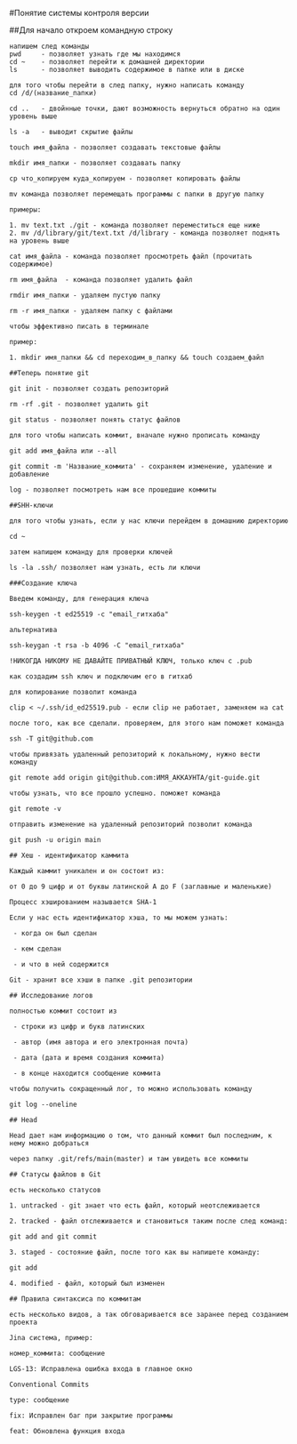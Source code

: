 #Понятие системы контроля версии

##Для начало откроем командную строку 

    напишем след команды 
    pwd     - позволяет узнать где мы находимся
    cd ~    - позволяет перейти к домашней директории
    ls      - позволяет выводить содержимое в папке или в диске

    для того чтобы перейти в след папку, нужно написать команду 
    cd /d/(название_папки)

    cd ..   - двойнные точки, дают возможность вернуться обратно на один уровень выше 

    ls -a   - выводит скрытие файлы

    touch имя_файла - позволяет создавать текстовые файлы

    mkdir имя_папки - позволяет создавать папку 

    cp что_копируем куда_копируем - позволяет копировать файлы 

    mv команда позволяет перемещать программы с папки в другую папку 

    примеры:

    1. mv text.txt ./git - команда позволяет переместиться еще ниже
    2. mv /d/library/git/text.txt /d/library - команда позволяет поднять на уровень выше 

    cat имя_файла - команда позволяет просмотреть файл (прочитать содержимое)

    rm имя_файла  - команда позволяет удалить файл

    rmdir имя_папки - удаляем пустую папку

    rm -r имя_папки - удаляем папку с файлами 

    чтобы эффективно писать в терминале 

    пример: 
    
    1. mkdir имя_папки && cd переходим_в_папку && touch создаем_файл

    ##Теперь понятие git

    git init - позволяет создать репозиторий 

    rm -rf .git - позволяет удалить git

    git status - позволяет понять статус файлов 

    для того чтобы написать коммит, вначале нужно прописать команду 

    git add имя_файла или --all 

    git commit -m 'Название_коммита' - сохраняем изменение, удаление и добавление 

    log - позволяет посмотреть нам все прошедшие коммиты

    ##SHH-ключи 

    для того чтобы узнать, если у нас ключи перейдем в домашнию директорию

    cd ~

    затем напишем команду для проверки ключей 

    ls -la .ssh/ позволяет нам узнать, есть ли ключи 

    ###Создание ключа 
    
    Введем команду, для генерация ключа 

    ssh-keygen -t ed25519 -c "email_гитхаба"

    альтернатива 

    ssh-keygan -t rsa -b 4096 -С "email_гитхаба"

    !НИКОГДА НИКОМУ НЕ ДАВАЙТЕ ПРИВАТНЫЙ КЛЮЧ, только ключ с .pub

    как создадим ssh ключ и подключим его в гитхаб

    для копирование позволит команда 

    clip < ~/.ssh/id_ed25519.pub - если clip не работает, заменяем на cat 

    после того, как все сделали. проверяем, для этого нам поможет команда 

    ssh -T git@github.com

    чтобы привязать удаленный репозиторий к локальному, нужно вести команду 

    git remote add origin git@github.com:ИМЯ_АККАУНТА/git-guide.git

    чтобы узнать, что все прошло успешно. поможет команда 

    git remote -v

    отправить изменение на удаленный репозиторий позволит команда

    git push -u origin main 

    ## Хеш - идентификатор каммита 

    Каждый каммит уникален и он состоит из:

    от 0 до 9 цифр и от буквы латинской A до F (заглавные и маленькие)

    Процесс хэшированием называется SHA-1 

    Если у нас есть идентификатор хэша, то мы можем узнать:

     - когда он был сделан

     - кем сделан 

     - и что в ней содержится 

    Git - хранит все хэши в папке .git репозитории

    ## Исследование логов 

    полностью коммит состоит из 

     - строки из цифр и букв латинских

     - автор (имя автора и его электронная почта)

     - дата (дата и время создания коммита)

     - в конце находится сообщение коммита

    чтобы получить сокращенный лог, то можно использовать команду 

    git log --oneline

    ## Head 

    Head дает нам информацию о том, что данный коммит был последним, к нему можно добраться 
    
    через папку .git/refs/main(master) и там увидеть все коммиты

    ## Статусы файлов в Git 

    есть несколько статусов 

    1. untracked - git знает что есть файл, который неотслеживается 

    2. tracked - файл отслеживается и становиться таким после след команд:

    git add and git commit

    3. staged - состояние файл, после того как вы напишете команду:

    git add

    4. modified - файл, который был изменен 

    ## Правила синтаксиса по коммитам 

    есть несколько видов, а так обговаривается все заранее перед созданием проекта 

    Jina система, пример:

    номер_коммита: сообщение 

    LGS-13: Исправлена ошибка входа в главное окно 

    Conventional Commits 

    type: сообщение 

    fix: Исправлен баг при закрытие программы 

    feat: Обновлена функция входа 